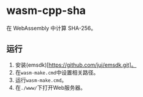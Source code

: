 # wasm-cpp-sha
在 WebAssembly 中计算 SHA-256。

## 运行

1. 安装(emsdk)[https://github.com/juj/emsdk.git]。
2. 在`wasm-make.cmd`中设置相关路径。
3. 运行`wasm-make.cmd`。
4. 在`./www/`下打开Web服务器。
